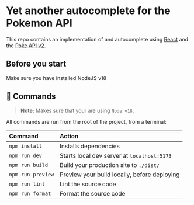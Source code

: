 # Yet another autocomplete for the Pokemon API
This repo contains an implementation of and autocomplete using [React](https://reactjs.org/) and the [Poke API v2](https://pokeapi.co/docs/v2).

## Before you start
Make sure you have installed NodeJS v18

## 🧞 Commands
> **Note:** Makes sure that your are using `Node v18`.

All commands are run from the root of the project, from a terminal:

| Command                | Action                                       |
| :--------------------- | :------------------------------------------- |
| `npm install`          | Installs dependencies                        |
| `npm run dev`          | Starts local dev server at `localhost:5173`  |
| `npm run build`        | Build your production site to `./dist/`      |
| `npm run preview`      | Preview your build locally, before deploying |
| `npm run lint`         | Lint the source code                         |
| `npm run format`       | Format the source code                       |

